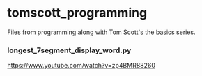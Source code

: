 # tomscott_programming
Files from programming along with Tom Scott's the basics series.

### longest_7segment_display_word.py
https://www.youtube.com/watch?v=zp4BMR88260
